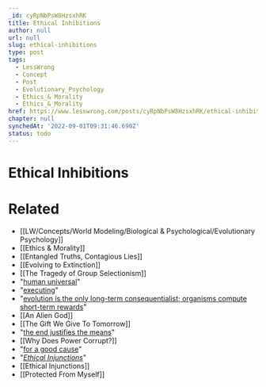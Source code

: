 ```yaml
---
_id: cyRpNbPsW8HzsxhRK
title: Ethical Inhibitions
author: null
url: null
slug: ethical-inhibitions
type: post
tags:
  - LessWrong
  - Concept
  - Post
  - Evolutionary_Psychology
  - Ethics_& Morality
  - Ethics_&_Morality
href: https://www.lesswrong.com/posts/cyRpNbPsW8HzsxhRK/ethical-inhibitions
chapter: null
synchedAt: '2022-09-01T09:31:46.690Z'
status: todo
---
```


# Ethical Inhibitions


# Related

- [[LW/Concepts/World Modeling/Biological & Psychological/Evolutionary Psychology]]
- [[Ethics & Morality]]
- [[Entangled Truths, Contagious Lies]]
- [[Evolving to Extinction]]
- [[The Tragedy of Group Selectionism]]
- "[human universal](/lw/rl/the_psychological_unity_of_humankind/)"
- "[executing](/lw/l0/adaptationexecuters_not_fitnessmaximizers/)"
- "[evolution is the only long-term consequentialist; organisms compute short-term rewards](/lw/l2/protein_reinforcement_and_dna_consequentialism/)"
- [[An Alien God]]
- [[The Gift We Give To Tomorrow]]
- "[the end justifies the means](/lw/uv/ends_dont_justify_means_among_humans/)"
- [[Why Does Power Corrupt?]]
- "[for a good cause](/lw/uv/ends_dont_justify_means_among_humans/)"
- "[_Ethical Injunctions_](http://wiki.lesswrong.com/wiki/Ethical_injunction#Sequence)"
- [[Ethical Injunctions]]
- [[Protected From Myself]]